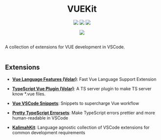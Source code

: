 <h1 align="center">VUEKit</h1>
<p align="center">
<a target="_blank" href="https://marketplace.visualstudio.com/items?itemName=KalimahApps.vuekit">
  <img src="https://img.shields.io/visual-studio-marketplace/v/KalimahApps.vuekit?style=flat-square"></a>
  <a target="_blank" href="https://marketplace.visualstudio.com/items?itemName=KalimahApps.vuekit">
  <img src="https://img.shields.io/visual-studio-marketplace/azure-devops/installs/total/KalimahApps.vuekit?style=flat-square"></a>
<a target="_blank" href="https://marketplace.visualstudio.com/items?itemName=KalimahApps.vuekit">
  <img src="https://img.shields.io/visual-studio-marketplace/d/KalimahApps.vuekit?style=flat-square"></a>
</p>
<p align="center">
<a target=_blank href="https://twitter.com/KalimahApps">
  <img src="https://img.shields.io/twitter/follow/KalimahApps?style=for-the-badge">
</a>
</p>
<br>
A collection of extensions for VUE development in VSCode.
<br>
<br>

## Extensions
- **[Vue Language Features (Volar)](https://marketplace.visualstudio.com/items?itemName=Vue.volar)**: Fast Vue Language Support Extension

- **[TypeScript Vue Plugin (Volar)](https://marketplace.visualstudio.com/items?itemName=Vue.vscode-typescript-vue-plugin)**: A TS server plugin to make TS server know *.vue files.

- **[Vue VSCode Snippets](https://marketplace.visualstudio.com/items?itemName=sdras.vue-vscode-snippets)**: Snippets to supercharge Vue workflow

- **[Pretty TypeScript Errorsets](https://marketplace.visualstudio.com/items?itemName=yoavbls.pretty-ts-errors)**: Make TypeScript errors prettier and more human-readable in VSCode

- **[KalimahKit](https://marketplace.visualstudio.com/items?itemName=KalimahApps.kalimahkit)**: Language agnostic collection of VSCode extensions for common development requirements
